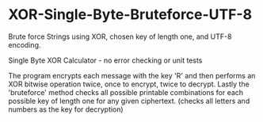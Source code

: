 # XOR-Single-Byte-Bruteforce-UTF-8
Brute force Strings using XOR, chosen key of length one, and UTF-8 encoding.

Single Byte XOR Calculator - no error checking or unit tests

The program encrypts each message with the key 'R' and then performs an XOR bitwise operation twice, once to encrypt, twice to decrypt. Lastly the 'bruteforce' method checks all possible printable combinations for each possible key of length one for any given ciphertext. (checks all letters and numbers as the key for decryption)
